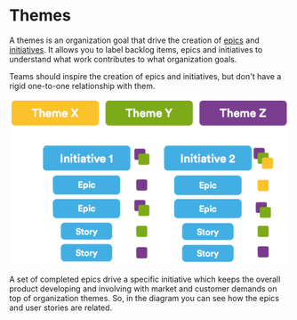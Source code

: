# Themes

A themes is an organization goal that drive the creation of [epics](../agile/epic.md) and [initiatives](../agile/initiatives.md). It allows you to label backlog items, epics and initiatives to understand what work contributes to what organization goals.

Teams should inspire the creation of epics and initiatives, but don't have a rigid one-to-one relationship with them.

![Themes](../images/themes.png)

A set of completed epics drive a specific initiative which keeps the overall product developing and involving with market and customer demands on top of organization themes. So, in the diagram you can see how the epics and user stories are related.